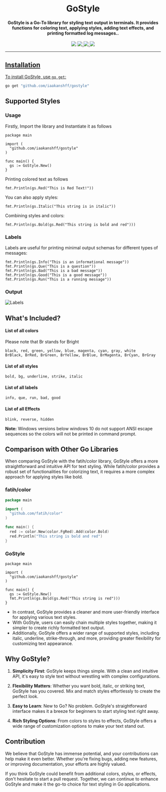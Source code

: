<div align="center">

# GoStyle

</div>


<h4 align="center">GoStyle is a Go-To library for styling text output in terminals. It provides functions for coloring text, applying styles, adding text effects, and printing formatted log messages..</h4>
<p align="center">
<img src="https://img.shields.io/github/go-mod/go-version/iaakanshff/gostyle">
<!-- <a href="https://github.com/iaakanshff/gostyle/releases"><img src="https://img.shields.io/github/downloads/iaakanshff/gostyle/total"> -->
<a href="https://github.com/iaakanshff/gostyle/graphs/contributors"><img src="https://img.shields.io/github/contributors-anon/iaakanshff/gostyle">
<!-- <a href="https://github.com/iaakanshff/gostyle/releases/"><img src="https://img.shields.io/github/release/iaakanshff/gostyle"> -->
<a href="https://github.com/iaakanshff/gostyle/issues"><img src="https://img.shields.io/github/issues-raw/iaakanshff/gostyle">
<a href="https://github.com/iaakanshff/gostyle/stars"><img src="https://img.shields.io/github/stars/iaakanshff/gostyle">
<!-- <a href="https://github.com/iaakanshff/gostyle/discussions"><img src="https://img.shields.io/github/discussions/iaakanshff/gostyle"> -->
</p>

---
      
## Installation

To install GoStyle, use `go get`:

```sh
go get "github.com/iaakanshff/gostyle"
```

## Supported Styles


### Usage
Firstly, Import the library and Instantiate it as follows
```golang
package main

import (
  "github.com/iaakanshff/gostyle"
)

func main() {
  gs := GoStyle.New()
}
```

Printing colored text as follows
```golang
fmt.Println(gs.Red("This is Red Text!"))
```

You can also apply styles:
```golang
fmt.Println(gs.Italic("This string is in italic"))
```

Combining styles and colors:
```golang
fmt.Println(gs.Bold(gs.Red("This string is bold and red")))
```

### Labels

Labels are useful for printing minimal output schemas for different types of messages:
```golang
fmt.Println(gs.Info("This is an informational message"))
fmt.Println(gs.Que("This is a question"))
fmt.Println(gs.Bad("This is a bad message"))
fmt.Println(gs.Good("This is a good message"))
fmt.Println(gs.Run("This is a running message"))
```

### Output
![Labels](https://i.imgur.com/xZZRXLI.png)

## What's Included?

#### List of all colors
Please note that Br stands for Bright
```
black, red, green, yellow, blue, magenta, cyan, gray, white
BrBlack, BrRed, BrGreen, BrYellow, BrBlue, BrMagenta, BrCyan, BrGray
```

#### List of all styles
```
bold, bg, underline, strike, italic
```

#### List of all labels

```
info, que, run, bad, good
```

#### List of all Effects

```
blink, reverse, hidden
```

**Note:** Windows versions below windows 10 do not support ANSI escape sequences so the colors will not be printed in command prompt.

## Comparison with Other Go Libraries
When comparing GoStyle with the fatih/color library, GoStyle offers a more straightforward and intuitive API for text styling. While fatih/color provides a robust set of functionalities for colorizing text, it requires a more complex approach for applying styles like bold.

### fatih/color

```go
package main

import (
  "github.com/fatih/color"
)

func main() {
  red := color.New(color.FgRed).Add(color.Bold)
  red.Println("This string is bold and red")
}
```

### GoStyle
```golang
package main

import (
  "github.com/iaakanshff/gostyle"
)

func main() {
  gs := GoStyle.New()
  fmt.Println(gs.Bold(gs.Red("This string is red")))
}
```

- In contrast, GoStyle provides a cleaner and more user-friendly interface for applying various text styles.
- With GoStyle, users can easily chain multiple styles together, making it simpler to create richly formatted text output.
- Additionally, GoStyle offers a wider range of supported styles, including italic, underline, strike-through, and more, providing greater flexibility for customizing text appearance.


## Why GoStyle?

1. **Simplicity First**: GoStyle keeps things simple. With a clean and intuitive API, it's easy to style text without wrestling with complex configurations.

2. **Flexibility Matters**: Whether you want bold, italic, or striking text, GoStyle has you covered. Mix and match styles effortlessly to create the perfect look.

3. **Easy to Learn**: New to Go? No problem. GoStyle's straightforward interface makes it a breeze for beginners to start styling text right away.

4. **Rich Styling Options**: From colors to styles to effects, GoStyle offers a wide range of customization options to make your text stand out.

## Contribution

We believe that GoStyle has immense potential, and your contributions can help make it even better. Whether you're fixing bugs, adding new features, or improving documentation, your efforts are highly valued.

If you think GoStyle could benefit from additional colors, styles, or effects, don't hesitate to start a pull request. Together, we can continue to enhance GoStyle and make it the go-to choice for text styling in Go applications.
